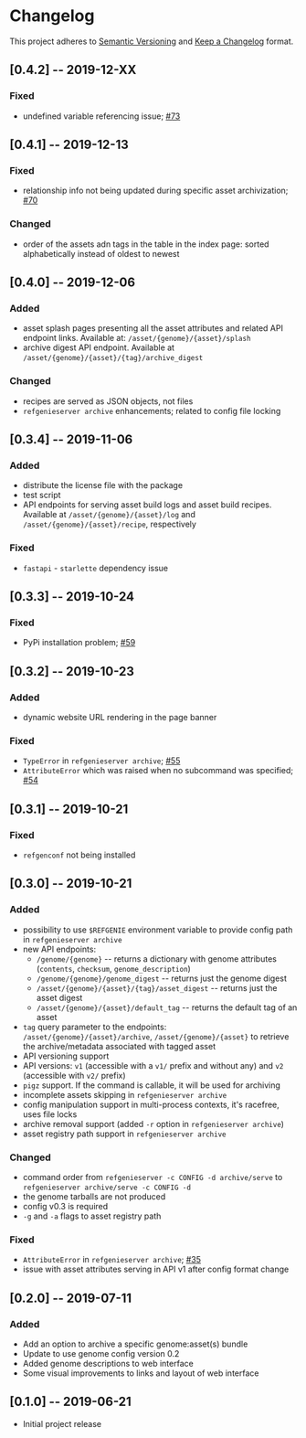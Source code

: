 # Changelog

This project adheres to [Semantic Versioning](https://semver.org/spec/v2.0.0.html) and [Keep a Changelog](https://keepachangelog.com/en/1.0.0/) format. 

## [0.4.2] -- 2019-12-XX
### Fixed
- undefined variable referencing issue; [#73](https://github.com/databio/refgenieserver/issues/73)

## [0.4.1] -- 2019-12-13
### Fixed
- relationship info not being updated during specific asset archivization; [#70](https://github.com/databio/refgenieserver/issues/70) 

### Changed
- order of the assets adn tags in the table in the index page: sorted alphabetically instead of oldest to newest 

## [0.4.0] -- 2019-12-06
### Added
- asset splash pages presenting all the asset attributes and related API endpoint links. Available at: `/asset/{genome}/{asset}/splash`
- archive digest API endpoint. Available at `/asset/{genome}/{asset}/{tag}/archive_digest`

### Changed
- recipes are served as JSON objects, not files
- `refgenieserver archive` enhancements; related to config file locking

## [0.3.4] -- 2019-11-06
### Added
- distribute the license file with the package
- test script
- API endpoints for serving asset build logs and asset build recipes. Available at `/asset/{genome}/{asset}/log` and `/asset/{genome}/{asset}/recipe`, respectively


### Fixed
- `fastapi` - `starlette` dependency issue

## [0.3.3] -- 2019-10-24
### Fixed
- PyPi installation problem; [#59](https://github.com/databio/refgenieserver/issues/59)

## [0.3.2] -- 2019-10-23
### Added
- dynamic website URL rendering in the page banner

### Fixed
- `TypeError` in `refgenieserver archive`; [#55](https://github.com/databio/refgenieserver/issues/55)
- `AttributeError` which was raised when no subcommand was specified; [#54](https://github.com/databio/refgenieserver/issues/54)

## [0.3.1] -- 2019-10-21

### Fixed
- `refgenconf` not being installed

## [0.3.0] -- 2019-10-21

### Added
- possibility to use `$REFGENIE` environment variable to provide config path in `refgenieserver archive`
- new API endpoints:
    - `/genome/{genome}` -- returns a dictionary with genome attributes (`contents`, `checksum`, `genome_description`)
    - `/genome/{genome}/genome_digest` -- returns just the genome digest
    - `/asset/{genome}/{asset}/{tag}/asset_digest` -- returns just the asset digest
    - `/asset/{genome}/{asset}/default_tag` -- returns the default tag of an asset
- `tag` query parameter to the endpoints: `/asset/{genome}/{asset}/archive`, `/asset/{genome}/{asset}` to retrieve the archive/metadata associated with tagged asset
- API versioning support
- API versions: `v1` (accessible with a `v1/` prefix and without any) and `v2` (accessible with `v2/` prefix)
- `pigz` support. If the command is callable, it will be used for archiving
- incomplete assets skipping in `refgenieserver archive`
- config manipulation support in multi-process contexts, it's racefree, uses file locks
- archive removal support (added `-r` option in `refgenieserver archive`)
- asset registry path support in `refgenieserver archive`
    
### Changed
- command order from `refgenieserver -c CONFIG -d archive/serve` to `refgenieserver archive/serve -c CONFIG -d`
- the genome tarballs are not produced
- config v0.3 is required
- `-g` and `-a` flags to asset registry path

### Fixed
- `AttributeError` in `refgenieserver archive`; [#35](https://github.com/databio/refgenieserver/issues/35)
- issue with asset attributes serving in API v1 after config format change


## [0.2.0] -- 2019-07-11

### Added
- Add an option to archive a specific genome:asset(s) bundle
- Update to use genome config version 0.2
- Added genome descriptions to web interface
- Some visual improvements to links and layout of web interface

## [0.1.0] -- 2019-06-21
- Initial project release
